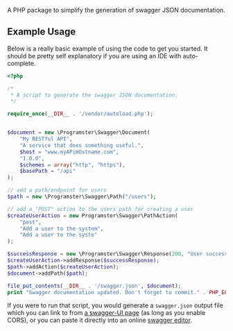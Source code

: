 A PHP package to simplify the generation of swagger JSON documentation.

## Example Usage
Below is a really basic example of using the code to get you started. It should be pretty self explanatory if you 
are using an IDE with auto-complete.

```php
<?php

/* 
 * A script to generate the swagger JSON documentation.
 */

require_once(__DIR__ . '/vendor/autoload.php');


$document = new \Programster\Swagger\Document(
    "My RESTful API", 
    "A service that does something useful.", 
    $host = "www.myAPiHOstname.com", 
    "1.0.0", 
    $schemes = array("http", "https"), 
    $basePath = "/api"
);

// add a path/endpoint for users
$path = new \Programster\Swagger\Path("/users");

// add a "POST" action to the users path for creating a user
$createUserAction = new Programster\Swagger\PathAction(
    "post", 
    "Add a user to the system", 
    "Add a user to the syste"
);

$successResponse = new \Programster\Swagger\Response(200, "User successfully created.");
$createUserAction->addResponse($successResponse);
$path->addAction($createUserAction);
$document->addPath($path);

file_put_contents(__DIR__ . '/swagger.json', $document);
print "Swagger documentation updated. Don't forget to commit." . PHP_EOL;
```

If you were to run that script, you would generate a `swagger.json` output file which you can link to from [a swagger-UI page](https://petstore.swagger.io/) (as long as you enable CORS), or you can paste it directly into an online [swagger editor](https://editor.swagger.io/).